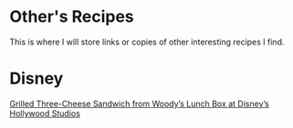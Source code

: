 # Other's Recipes
This is where I will store links or copies of other interesting recipes I find.

# Disney
[Grilled Three-Cheese Sandwich from Woody’s Lunch Box at Disney’s Hollywood Studios](https://disneyparks.disney.go.com/blog/2020/04/cooking-up-the-magic-at-home-celebrate-national-grilled-cheese-day-with-a-grilled-cheese-sandwich-from-toy-story-land/)

